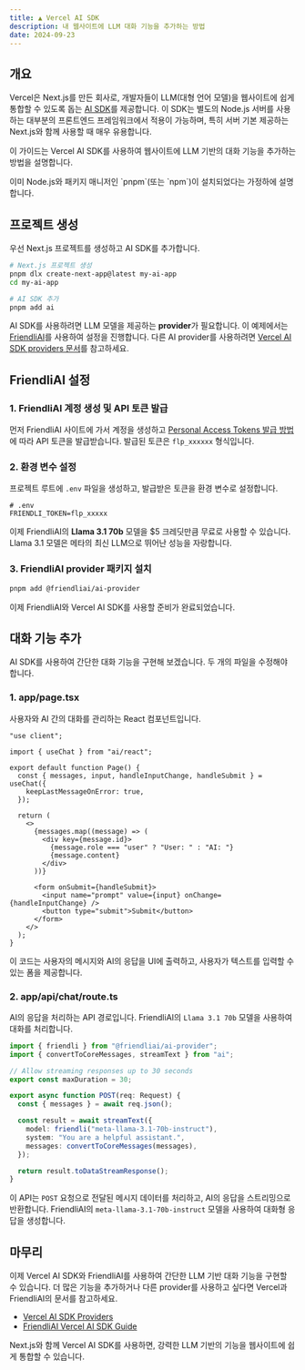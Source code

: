 ```yaml
---
title: ▲ Vercel AI SDK
description: 내 웹사이트에 LLM 대화 기능을 추가하는 방법
date: 2024-09-23
---
```


## 개요

Vercel은 Next.js를 만든 회사로, 개발자들이 LLM(대형 언어 모델)을 웹사이트에 쉽게 통합할 수 있도록 돕는 [AI SDK](https://sdk.vercel.ai/)를 제공합니다.
이 SDK는 별도의 Node.js 서버를 사용하는 대부분의 프론트엔드 프레임워크에서 적용이 가능하며, 특히 서버 기본 제공하는 Next.js와 함께 사용할 때 매우 유용합니다.

이 가이드는 Vercel AI SDK를 사용하여 웹사이트에 LLM 기반의 대화 기능을 추가하는 방법을 설명합니다.

<Callout>
이미 Node.js와 패키지 매니저인 `pnpm`(또는 `npm`)이 설치되었다는 가정하에 설명합니다.
</Callout>

## 프로젝트 생성

우선 Next.js 프로젝트를 생성하고 AI SDK를 추가합니다.

```bash
# Next.js 프로젝트 생성
pnpm dlx create-next-app@latest my-ai-app
cd my-ai-app

# AI SDK 추가
pnpm add ai
```

AI SDK를 사용하려면 LLM 모델을 제공하는 **provider**가 필요합니다.
이 예제에서는 [FriendliAI](https://friendli.ai/)를 사용하여 설정을 진행합니다.
다른 AI provider를 사용하려면 [Vercel AI SDK providers 문서](https://sdk.vercel.ai/providers/ai-sdk-providers)를 참고하세요.

## FriendliAI 설정

### 1. FriendliAI 계정 생성 및 API 토큰 발급

먼저 FriendliAI 사이트에 가서 계정을 생성하고 [Personal Access Tokens 발급 방법](https://docs.friendli.ai/guides/personal_access_tokens)에 따라 API 토큰을 발급받습니다. 발급된 토큰은 `flp_xxxxxx` 형식입니다.

### 2. 환경 변수 설정

프로젝트 루트에 `.env` 파일을 생성하고, 발급받은 토큰을 환경 변수로 설정합니다.

```.env
# .env
FRIENDLI_TOKEN=flp_xxxxx
```

이제 FriendliAI의 **Llama 3.1 70b** 모델을 $5 크레딧만큼 무료로 사용할 수 있습니다.
Llama 3.1 모델은 메타의 최신 LLM으로 뛰어난 성능을 자랑합니다.

### 3. FriendliAI provider 패키지 설치

```bash
pnpm add @friendliai/ai-provider
```

이제 FriendliAI와 Vercel AI SDK를 사용할 준비가 완료되었습니다.

## 대화 기능 추가

AI SDK를 사용하여 간단한 대화 기능을 구현해 보겠습니다. 두 개의 파일을 수정해야 합니다.

### 1. app/page.tsx

사용자와 AI 간의 대화를 관리하는 React 컴포넌트입니다.

```tsx
"use client";

import { useChat } from "ai/react";

export default function Page() {
  const { messages, input, handleInputChange, handleSubmit } = useChat({
    keepLastMessageOnError: true,
  });

  return (
    <>
      {messages.map((message) => (
        <div key={message.id}>
          {message.role === "user" ? "User: " : "AI: "}
          {message.content}
        </div>
      ))}

      <form onSubmit={handleSubmit}>
        <input name="prompt" value={input} onChange={handleInputChange} />
        <button type="submit">Submit</button>
      </form>
    </>
  );
}
```

이 코드는 사용자의 메시지와 AI의 응답을 UI에 출력하고, 사용자가 텍스트를 입력할 수 있는 폼을 제공합니다.

### 2. app/api/chat/route.ts

AI의 응답을 처리하는 API 경로입니다. FriendliAI의 `Llama 3.1 70b` 모델을 사용하여 대화를 처리합니다.

```ts
import { friendli } from "@friendliai/ai-provider";
import { convertToCoreMessages, streamText } from "ai";

// Allow streaming responses up to 30 seconds
export const maxDuration = 30;

export async function POST(req: Request) {
  const { messages } = await req.json();

  const result = await streamText({
    model: friendli("meta-llama-3.1-70b-instruct"),
    system: "You are a helpful assistant.",
    messages: convertToCoreMessages(messages),
  });

  return result.toDataStreamResponse();
}
```

이 API는 `POST` 요청으로 전달된 메시지 데이터를 처리하고, AI의 응답을 스트리밍으로 반환합니다. FriendliAI의 `meta-llama-3.1-70b-instruct` 모델을 사용하여 대화형 응답을 생성합니다.

## 마무리

이제 Vercel AI SDK와 FriendliAI를 사용하여 간단한 LLM 기반 대화 기능을 구현할 수 있습니다. 더 많은 기능을 추가하거나 다른 provider를 사용하고 싶다면 Vercel과 FriendliAI의 문서를 참고하세요.

- [Vercel AI SDK Providers](https://sdk.vercel.ai/providers/ai-sdk-providers)
- [FriendliAI Vercel AI SDK Guide](https://docs.friendli.ai/sdk/integrations/vercel-ai-sdk)

Next.js와 함께 Vercel AI SDK를 사용하면, 강력한 LLM 기반의 기능을 웹사이트에 쉽게 통합할 수 있습니다.
